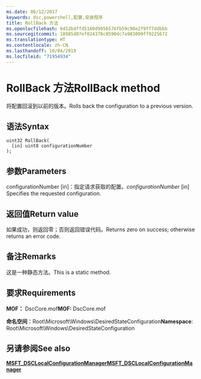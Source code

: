 ```yaml
---
ms.date: 06/12/2017
keywords: dsc,powershell,配置,安装程序
title: RollBack 方法
ms.openlocfilehash: 6452bdffd5160d9956576fb59c98e2f9ff7ddbbb
ms.sourcegitcommit: 18985d07ef024378c8590dc7a983099ff9225672
ms.translationtype: HT
ms.contentlocale: zh-CN
ms.lasthandoff: 10/04/2019
ms.locfileid: "71954934"
---
```

# <a name="rollback-method"></a><span data-ttu-id="1ce5d-103">RollBack 方法</span><span class="sxs-lookup"><span data-stu-id="1ce5d-103">RollBack method</span></span>

<span data-ttu-id="1ce5d-104">将配置回滚到以前的版本。</span><span class="sxs-lookup"><span data-stu-id="1ce5d-104">Rolls back the configuration to a previous version.</span></span>

## <a name="syntax"></a><span data-ttu-id="1ce5d-105">语法</span><span class="sxs-lookup"><span data-stu-id="1ce5d-105">Syntax</span></span>

```mof
uint32 RollBack(
  [in] uint8 configurationNumber
);
```

## <a name="parameters"></a><span data-ttu-id="1ce5d-106">参数</span><span class="sxs-lookup"><span data-stu-id="1ce5d-106">Parameters</span></span>

<span data-ttu-id="1ce5d-107">configurationNumber  \[in\]：指定请求获取的配置。</span><span class="sxs-lookup"><span data-stu-id="1ce5d-107">*configurationNumber* \[in\] Specifies the requested configuration.</span></span>

## <a name="return-value"></a><span data-ttu-id="1ce5d-108">返回值</span><span class="sxs-lookup"><span data-stu-id="1ce5d-108">Return value</span></span>

<span data-ttu-id="1ce5d-109">如果成功，则返回零；否则返回错误代码。</span><span class="sxs-lookup"><span data-stu-id="1ce5d-109">Returns zero on success; otherwise returns an error code.</span></span>

## <a name="remarks"></a><span data-ttu-id="1ce5d-110">备注</span><span class="sxs-lookup"><span data-stu-id="1ce5d-110">Remarks</span></span>

<span data-ttu-id="1ce5d-111">这是一种静态方法。</span><span class="sxs-lookup"><span data-stu-id="1ce5d-111">This is a static method.</span></span>

## <a name="requirements"></a><span data-ttu-id="1ce5d-112">要求</span><span class="sxs-lookup"><span data-stu-id="1ce5d-112">Requirements</span></span>

<span data-ttu-id="1ce5d-113">**MOF：** DscCore.mof</span><span class="sxs-lookup"><span data-stu-id="1ce5d-113">**MOF:** DscCore.mof</span></span>

<span data-ttu-id="1ce5d-114">**命名空间**：Root\Microsoft\Windows\DesiredStateConfiguration</span><span class="sxs-lookup"><span data-stu-id="1ce5d-114">**Namespace**: Root\Microsoft\Windows\DesiredStateConfiguration</span></span>

## <a name="see-also"></a><span data-ttu-id="1ce5d-115">另请参阅</span><span class="sxs-lookup"><span data-stu-id="1ce5d-115">See also</span></span>

[<span data-ttu-id="1ce5d-116">**MSFT_DSCLocalConfigurationManager**</span><span class="sxs-lookup"><span data-stu-id="1ce5d-116">**MSFT_DSCLocalConfigurationManager**</span></span>](msft-dsclocalconfigurationmanager.md)
